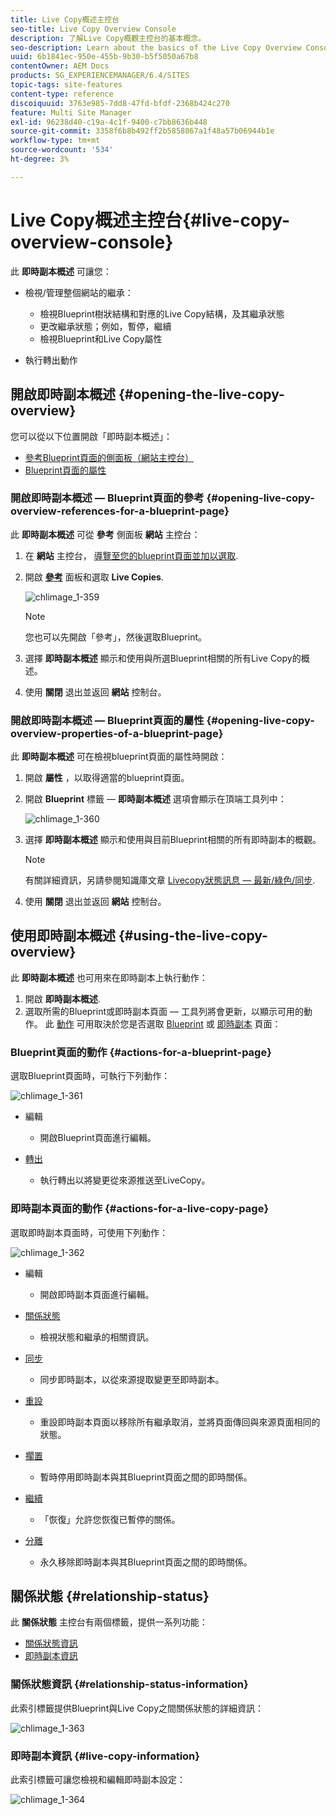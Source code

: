 ```yaml
---
title: Live Copy概述主控台
seo-title: Live Copy Overview Console
description: 了解Live Copy概觀主控台的基本概念。
seo-description: Learn about the basics of the Live Copy Overview Console.
uuid: 6b1841ec-950e-455b-9b30-b5f5050a67b8
contentOwner: AEM Docs
products: SG_EXPERIENCEMANAGER/6.4/SITES
topic-tags: site-features
content-type: reference
discoiquuid: 3763e985-7dd8-47fd-bfdf-2368b424c270
feature: Multi Site Manager
exl-id: 96238d40-c19a-4c1f-9400-c7bb8636b448
source-git-commit: 3358f6b8b492ff2b5858867a1f48a57b06944b1e
workflow-type: tm+mt
source-wordcount: '534'
ht-degree: 3%

---
```


# Live Copy概述主控台{#live-copy-overview-console}

此 **即時副本概述** 可讓您：

* 檢視/管理整個網站的繼承：

   * 檢視Blueprint樹狀結構和對應的Live Copy結構，及其繼承狀態
   * 更改繼承狀態；例如，暫停，繼續
   * 檢視Blueprint和Live Copy屬性

* 執行轉出動作

## 開啟即時副本概述 {#opening-the-live-copy-overview}

您可以從以下位置開啟「即時副本概述」：

* [參考Blueprint頁面的側面板（網站主控台）](#opening-live-copy-overview-references-for-a-blueprint-page)
* [Blueprint頁面的屬性](#opening-live-copy-overview-properties-of-a-blueprint-page)

### 開啟即時副本概述 — Blueprint頁面的參考 {#opening-live-copy-overview-references-for-a-blueprint-page}

此 **即時副本概述** 可從 **參考** 側面板 **網站** 主控台：

1. 在 **網站** 主控台， [導覽至您的blueprint頁面並加以選取](/help/sites-authoring/basic-handling.md#viewing-and-selecting-resources).
1. 開啟 **[參考](/help/sites-authoring/basic-handling.md#references)** 面板和選取 **Live Copies**.

   ![chlimage_1-359](assets/chlimage_1-359.png)

   >[!NOTE]
   >
   >您也可以先開啟「參考」，然後選取Blueprint。

1. 選擇 **即時副本概述** 顯示和使用與所選Blueprint相關的所有Live Copy的概述。
1. 使用 **關閉** 退出並返回 **網站** 控制台。

### 開啟即時副本概述 — Blueprint頁面的屬性 {#opening-live-copy-overview-properties-of-a-blueprint-page}

此 **即時副本概述** 可在檢視blueprint頁面的屬性時開啟：

1. 開啟 **屬性** ，以取得適當的blueprint頁面。
1. 開啟 **Blueprint** 標籤 —  **即時副本概述** 選項會顯示在頂端工具列中：

   ![chlimage_1-360](assets/chlimage_1-360.png)

1. 選擇 **即時副本概述** 顯示和使用與目前Blueprint相關的所有即時副本的概觀。

   >[!NOTE]
   >
   >有關詳細資訊，另請參閱知識庫文章 [Livecopy狀態訊息 — 最新/綠色/同步](https://helpx.adobe.com/experience-manager/kb/livecopy-status-message---up-to-date-green-in-sync.html).

1. 使用 **關閉** 退出並返回 **網站** 控制台。

## 使用即時副本概述 {#using-the-live-copy-overview}

此 **即時副本概述** 也可用來在即時副本上執行動作：

1. 開啟 **即時副本概述**.
1. 選取所需的Blueprint或即時副本頁面 — 工具列將會更新，以顯示可用的動作。 此 [動作](/help/sites-administering/msm.md#terms-used) 可用取決於您是否選取 [Blueprint](#actions-for-a-blueprint-page) 或 [即時副本](#actions-for-a-live-copy-page) 頁面：

### Blueprint頁面的動作 {#actions-for-a-blueprint-page}

選取Blueprint頁面時，可執行下列動作：

![chlimage_1-361](assets/chlimage_1-361.png)

* 編輯

   * 開啟Blueprint頁面進行編輯。

* [轉出](/help/sites-administering/msm.md#rollout-and-synchronize)

   * 執行轉出以將變更從來源推送至LiveCopy。

### 即時副本頁面的動作 {#actions-for-a-live-copy-page}

選取即時副本頁面時，可使用下列動作：

![chlimage_1-362](assets/chlimage_1-362.png)

* 編輯

   * 開啟即時副本頁面進行編輯。

* [關係狀態](#relationship-status)

   * 檢視狀態和繼承的相關資訊。

* [同步](/help/sites-administering/msm.md#rollout-and-synchronize)

   * 同步即時副本，以從來源提取變更至即時副本。

* [重設](/help/sites-administering/msm-livecopy.md#resetting-a-live-copy-page)

   * 重設即時副本頁面以移除所有繼承取消，並將頁面傳回與來源頁面相同的狀態。

* [擱置](/help/sites-administering/msm.md#suspending-and-cancelling-inheritance-and-synchronization)

   * 暫時停用即時副本與其Blueprint頁面之間的即時關係。

* [繼續](/help/sites-administering/msm-livecopy.md#resuming-inheritance-for-a-page)

   * 「恢復」允許您恢復已暫停的關係。

* [分離](/help/sites-administering/msm.md#detaching-a-live-copy)

   * 永久移除即時副本與其Blueprint頁面之間的即時關係。

## 關係狀態 {#relationship-status}

此 **關係狀態** 主控台有兩個標籤，提供一系列功能：

* [關係狀態資訊](#relationship-status-information)
* [即時副本資訊](#live-copy-information)

### 關係狀態資訊 {#relationship-status-information}

此索引標籤提供Blueprint與Live Copy之間關係狀態的詳細資訊：

![chlimage_1-363](assets/chlimage_1-363.png)

### 即時副本資訊 {#live-copy-information}

此索引標籤可讓您檢視和編輯即時副本設定：

![chlimage_1-364](assets/chlimage_1-364.png)
